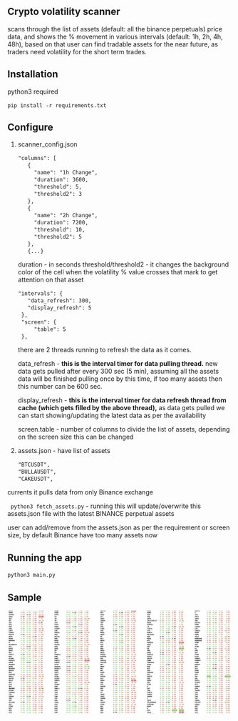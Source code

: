 <h2>Crypto volatility scanner </h2>
scans through the list of assets (default: all the binance perpetuals) price data, and shows the % movement in various intervals (default: 1h, 2h, 4h, 48h), 
based on that user can find tradable assets for the near future, as traders need volatility for the short term trades.


## Installation 
python3 required
```
pip install -r requirements.txt
```

## Configure
1. scanner_config.json

   ```
   "columns": [
      {
        "name": "1h Change",
        "duration": 3600,
        "threshold": 5,
        "threshold2": 3
      },
      {
        "name": "2h Change",
        "duration": 7200,
        "threshold": 10,
        "threshold2": 5
      },
      {...}
   ```
   duration - in seconds
   threshold/threshold2 - it changes the background color of the cell when the volatility % value crosses that mark to get attention on that asset

   ```
   "intervals": { 
      "data_refresh": 300,
      "display_refresh": 5 
    },
    "screen": {
        "table": 5
    },
   ```
   there are 2 threads running to refresh the data as it comes.
   
   data_refresh - <b>this is the interval timer for data pulling thread.</b> new data gets pulled after every 300 sec (5 min), assuming all the assets data will be finished pulling once by this time, if too many assets then this number can be 600 sec.

   display_refresh - <b>this is the interval timer for data refresh thread from cache (which gets filled by the above thread),</b> as data gets pulled we can start showing/updating the latest data as per the availability

   screen.table - number of columns to divide the list of assets, depending on the screen size this can be changed
   
2. assets.json - have list of assets
   ```
   "BTCUSDT",
   "BULLAUSDT",
   "CAKEUSDT",
   ```
currents it pulls data from only Binance exchange

``` python3 fetch_assets.py``` - running this will update/overwrite this assets.json file with the latest BINANCE perpetual assets

user can add/remove from the assets.json as per the requirement or screen size, by default Binance have too many assets now

## Running the app
```bash
python3 main.py
```

## Sample
![screenshot](img/sample.png)

